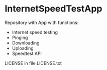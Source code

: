 # InternetSpeedTestApp
Repository with App with functions:
 - Internet speed testing
 - Pinging
 - Downloading
 - Uploading
 - Speedtest API

LICENSE in file LICENSE.txt
